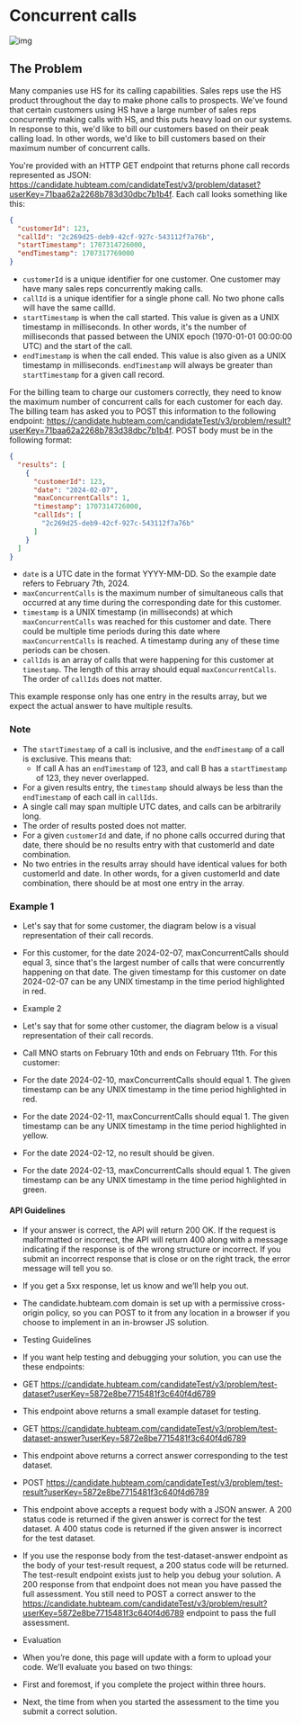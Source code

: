 # Concurrent calls

![img](https://github.com/user-attachments/assets/c5a0600f-1eda-4887-b077-e0ee5cd62d9c)

## The Problem

Many companies use HS for its calling capabilities. Sales reps use the HS product throughout the day to make phone calls to prospects. We've found that certain customers using HS have a large number of sales reps concurrently making calls with HS, and this puts heavy load on our systems. In response to this, we'd like to bill our customers based on their peak calling load. In other words, we'd like to bill customers based on their maximum number of concurrent calls.

You're provided with an HTTP GET endpoint that returns phone call records represented as JSON: <https://candidate.hubteam.com/candidateTest/v3/problem/dataset?userKey=71baa62a2268b783d30dbc7b1b4f>. Each call looks something like this:

```json
{
  "customerId": 123,
  "callId": "2c269d25-deb9-42cf-927c-543112f7a76b",
  "startTimestamp": 1707314726000,
  "endTimestamp": 1707317769000
}
```

- `customerId` is a unique identifier for one customer. One customer may have many sales reps concurrently making calls.
- `callId` is a unique identifier for a single phone call. No two phone calls will have the same callId.
- `startTimestamp` is when the call started. This value is given as a UNIX timestamp in milliseconds. In other words, it's the number of milliseconds that passed between the UNIX epoch (1970-01-01 00:00:00 UTC) and the start of the call.
- `endTimestamp` is when the call ended. This value is also given as a UNIX timestamp in milliseconds. `endTimestamp` will always be greater than `startTimestamp` for a given call record.

For the billing team to charge our customers correctly, they need to know the maximum number of concurrent calls for each customer for each day. The billing team has asked you to POST this information to the following endpoint: <https://candidate.hubteam.com/candidateTest/v3/problem/result?userKey=71baa62a2268b783d38dbc7b1b4f>. POST body must be in the following format:

```json
{
  "results": [
    {
      "customerId": 123,
      "date": "2024-02-07",
      "maxConcurrentCalls": 1,
      "timestamp": 1707314726000,
      "callIds": [
        "2c269d25-deb9-42cf-927c-543112f7a76b"
      ]
    }
  ]
}
```

- `date` is a UTC date in the format YYYY-MM-DD. So the example date refers to February 7th, 2024.
- `maxConcurrentCalls` is the maximum number of simultaneous calls that occurred at any time during the corresponding date for this customer.
- `timestamp` is a UNIX timestamp (in milliseconds) at which `maxConcurrentCalls` was reached for this customer and date. There could be multiple time periods during this date where `maxConcurrentCalls` is reached. A timestamp during any of these time periods can be chosen.
- `callIds` is an array of calls that were happening for this customer at `timestamp`. The length of this array should equal `maxConcurrentCalls`. The order of `callIds` does not matter.

This example response only has one entry in the results array, but we expect the actual answer to have multiple results.

### Note

- The `startTimestamp` of a call is inclusive, and the `endTimestamp` of a call is exclusive. This means that:
  - If call A has an `endTimestamp` of 123, and call B has a `startTimestamp` of 123, they never overlapped.
- For a given results entry, the `timestamp` should always be less than the `endTimestamp` of each call in `callIds`.
- A single call may span multiple UTC dates, and calls can be arbitrarily long.
- The order of results posted does not matter.
- For a given `customerId` and date, if no phone calls occurred during that date, there should be no results entry with that customerId and date combination.
- No two entries in the results array should have identical values for both customerId and date. In other words, for a given customerId and date combination, there should be at most one entry in the array.

### Example 1

- Let's say that for some customer, the diagram below is a visual representation of their call records.
- For this customer, for the date 2024-02-07, maxConcurrentCalls should equal 3, since that's the largest number of calls that were concurrently happening on that date. The given timestamp for this customer on date 2024-02-07 can be any UNIX timestamp in the time period highlighted in red.

- Example 2
- Let's say that for some other customer, the diagram below is a visual representation of their call records.

- Call MNO starts on February 10th and ends on February 11th. For this customer:

- For the date 2024-02-10, maxConcurrentCalls should equal 1. The given timestamp can be any UNIX timestamp in the time period highlighted in red.
- For the date 2024-02-11, maxConcurrentCalls should equal 1. The given timestamp can be any UNIX timestamp in the time period highlighted in yellow.
- For the date 2024-02-12, no result should be given.
- For the date 2024-02-13, maxConcurrentCalls should equal 1. The given timestamp can be any UNIX timestamp in the time period highlighted in green.

#### API Guidelines

- If your answer is correct, the API will return 200 OK. If the request is malformatted or incorrect, the API will return 400 along with a message indicating if the response is of the wrong structure or incorrect. If you submit an incorrect response that is close or on the right track, the error message will tell you so.

- If you get a 5xx response, let us know and we’ll help you out.

- The candidate.hubteam.com domain is set up with a permissive cross-origin policy, so you can POST to it from any location in a browser if you choose to implement in an in-browser JS solution.

- Testing Guidelines
- If you want help testing and debugging your solution, you can use the these endpoints:

- GET <https://candidate.hubteam.com/candidateTest/v3/problem/test-dataset?userKey=5872e8be7715481f3c640f4d6789>

- This endpoint above returns a small example dataset for testing.
- GET <https://candidate.hubteam.com/candidateTest/v3/problem/test-dataset-answer?userKey=5872e8be7715481f3c640f4d6789>

- This endpoint above returns a correct answer corresponding to the test dataset.
- POST <https://candidate.hubteam.com/candidateTest/v3/problem/test-result?userKey=5872e8be7715481f3c640f4d6789>

- This endpoint above accepts a request body with a JSON answer. A 200 status code is returned if the given answer is correct for the test dataset. A 400 status code is returned if the given answer is incorrect for the test dataset.
- If you use the response body from the test-dataset-answer endpoint as the body of your test-result request, a 200 status code will be returned. The test-result endpoint exists just to help you debug your solution. A 200 response from that endpoint does not mean you have passed the full assessment. You still need to POST a correct answer to the <https://candidate.hubteam.com/candidateTest/v3/problem/result?userKey=5872e8be7715481f3c640f4d6789> endpoint to pass the full assessment.
- Evaluation
- When you’re done, this page will update with a form to upload your code. We’ll evaluate you based on two things:

- First and foremost, if you complete the project within three hours.
- Next, the time from when you started the assessment to the time you submit a correct solution.
